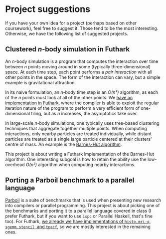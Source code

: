 # Project suggestions

If you have your own idea for a project (perhaps based on other
coursework), feel free to suggest it.  Those tend to be the most
interesting.  Otherwise, we have the following list of suggested
projects.

## Clustered *n*-body simulation in Futhark

An *n*-body simulation is a program that computes the interaction over
time between *n* points moving around in some (typically
three-dimensional) space.  At each time step, each point performs a
*pair interaction* with all other points in the space.  The form of
the interaction can vary, but a simple example is gravitational
attraction.

In its naive formulation, an *n*-body time step is an *O(n²)*
algorithm, as each of the *n* points must look at all of the other
points.  We [have an implementation in
Futhark](https://github.com/diku-dk/futhark-benchmarks/tree/master/accelerate/nbody),
where the compiler is able to exploit the regular iteration nature of
the program to perform a very efficient form of one-dimensional
tiling, but as *n* increases, the asymptotics take over.

In large-scale *n*-body simulations, one typically uses tree-based
clustering techniques that aggregate together multiple points.  When
computing interactions, only nearby particles are treated
individually, while distant particles are treated as a single large
particle centered at their clusters' centre of mass.  An example is
the [Barnes-Hut
algorithm](https://en.wikipedia.org/wiki/Barnes%E2%80%93Hut_simulation).

This project is about writing a Futhark implementation of the
Barnes-Hut algorithm.  One interesting subgoal is how to retain the
ability use the low-overhead *O(n²)* algorithm when computing nearby
interactions.

## Porting a Parboil benchmark to a parallel language

[Parboil](http://impact.crhc.illinois.edu/parboil/parboil.aspx) is a
suite of benchmarks that is used when presenting new research into
compilers or parallel programming.  This project is about picking one
of the benchmarks and porting it to a parallel language covered in
class (I prefer Futhark, but if you want to use `ispc` or Parallel
Haskell, that's fine too).  For Futhark, [we already we have
implementations of `histo`, `mri-q`, `sgemm`, `stencil`, and
`tpacf`](https://github.com/diku-dk/futhark-benchmarks/tree/master/parboil),
so we are mostly interested in the remaining ones.
